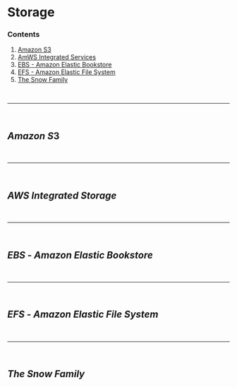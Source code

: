 # Storage

### Contents

1. [Amazon S3](#one)
2. [AmWS Integrated Services](#two)
3. [EBS - Amazon Elastic Bookstore](#three)
4. [EFS - Amazon Elastic File System](#four)
5. [The Snow Family](#five)

<br/>

---

<br/>

## $Amazon$ $S3$ <a id="one"></a>

<br/>

---

<br/>

## $AWS$ $Integrated$ $Storage$ <a id="two"></a>
<br/>

---

<br/>

## $EBS$ - $Amazon$ $Elastic$ $Bookstore$ <a id="three"></a>

<br/>

---

<br/>

## $EFS$ - $Amazon$ $Elastic$ $File$ $System$ <a id="four"></a>
<br/>

---

<br/>

## $The$ $Snow$ $Family$ <a id="five"></a>
